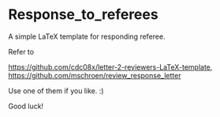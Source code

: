 # Response_to_referees
A simple LaTeX template for responding referee. 

Refer to

https://github.com/cdc08x/letter-2-reviewers-LaTeX-template, https://github.com/mschroen/review_response_letter

Use one of them if you like. :)

Good luck!
